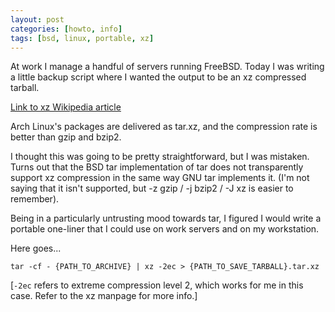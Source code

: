 ```yaml
---
layout: post
categories: [howto, info]
tags: [bsd, linux, portable, xz]
---
```

At work I manage a handful of servers running FreeBSD. Today I was writing a little backup script where I wanted the output to be an xz compressed tarball.

[Link to xz Wikipedia article][wikipedia-xz]

Arch Linux's packages are delivered as tar.xz, and the compression rate is better than gzip and bzip2.

I thought this was going to be pretty straightforward, but I was mistaken. Turns out that the BSD tar implementation of tar does not transparently support xz compression in the same way GNU tar implements it. (I'm not saying that it isn't supported, but -z gzip / -j bzip2 / -J xz is easier to remember).

Being in a particularly untrusting mood towards tar, I figured I would write a portable one-liner that I could use on work servers and on my workstation.

Here goes...

    tar -cf - {PATH_TO_ARCHIVE} | xz -2ec > {PATH_TO_SAVE_TARBALL}.tar.xz

[`-2ec` refers to extreme compression level 2, which works for me in this case. Refer to the xz manpage for more info.]

[wikipedia-xz]: http://en.wikipedia.org/wiki/Xz
